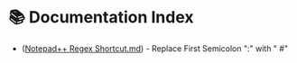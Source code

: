 # 📚 Documentation Index

- ([Notepad++ Regex Shortcut.md](https://github.com/dimaswahyudi7/Docs/blob/main/Notepad%2B%2B%20Regex%20Shortcut.md)) - Replace First Semicolon ":" with " #"

